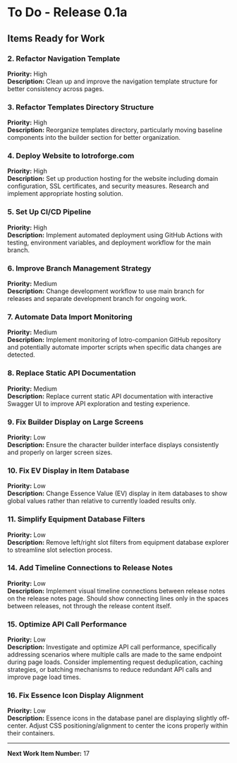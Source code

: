 # To Do - Release 0.1a

## Items Ready for Work


### 2. Refactor Navigation Template
**Priority:** High  
**Description:** Clean up and improve the navigation template structure for better consistency across pages.

### 3. Refactor Templates Directory Structure
**Priority:** High  
**Description:** Reorganize templates directory, particularly moving baseline components into the builder section for better organization.

### 4. Deploy Website to lotroforge.com
**Priority:** High  
**Description:** Set up production hosting for the website including domain configuration, SSL certificates, and security measures. Research and implement appropriate hosting solution.

### 5. Set Up CI/CD Pipeline
**Priority:** High  
**Description:** Implement automated deployment using GitHub Actions with testing, environment variables, and deployment workflow for the main branch.

### 6. Improve Branch Management Strategy
**Priority:** Medium  
**Description:** Change development workflow to use main branch for releases and separate development branch for ongoing work.

### 7. Automate Data Import Monitoring
**Priority:** Medium  
**Description:** Implement monitoring of lotro-companion GitHub repository and potentially automate importer scripts when specific data changes are detected.

### 8. Replace Static API Documentation
**Priority:** Medium  
**Description:** Replace current static API documentation with interactive Swagger UI to improve API exploration and testing experience.

### 9. Fix Builder Display on Large Screens
**Priority:** Low  
**Description:** Ensure the character builder interface displays consistently and properly on larger screen sizes.

### 10. Fix EV Display in Item Database
**Priority:** Low  
**Description:** Change Essence Value (EV) display in item databases to show global values rather than relative to currently loaded results only.

### 11. Simplify Equipment Database Filters
**Priority:** Low  
**Description:** Remove left/right slot filters from equipment database explorer to streamline slot selection process.

### 14. Add Timeline Connections to Release Notes
**Priority:** Low  
**Description:** Implement visual timeline connections between release notes on the release notes page. Should show connecting lines only in the spaces between releases, not through the release content itself.

### 15. Optimize API Call Performance
**Priority:** Low  
**Description:** Investigate and optimize API call performance, specifically addressing scenarios where multiple calls are made to the same endpoint during page loads. Consider implementing request deduplication, caching strategies, or batching mechanisms to reduce redundant API calls and improve page load times.

### 16. Fix Essence Icon Display Alignment
**Priority:** Low  
**Description:** Essence icons in the database panel are displaying slightly off-center. Adjust CSS positioning/alignment to center the icons properly within their containers.

---

**Next Work Item Number:** 17

